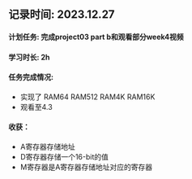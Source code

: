 ## 记录时间: 2023.12.27

#### 计划任务: 完成project03 part b和观看部分week4视频

#### 学习时长: 2h

#### 任务完成情况: 
* 实现了 RAM64 RAM512 RAM4K RAM16K
* 观看至4.3

#### 收获：
* A寄存器存储地址
* D寄存器存储一个16-bit的值
* M寄存器是A寄存器存储地址对应的寄存器